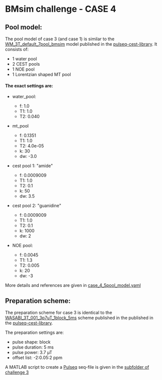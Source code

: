 # BMsim challenge - CASE 4

## Pool model:
The pool model of case 3 (and case 1) is similar to the [WM_3T_default_7pool_bmsim](https://github.com/kherz/pulseq-cest-library/blob/6ffca73282badd2828b86ace383969e9b4276e80/sim-library/WM_3T_default_7pool_bmsim.yaml)
model published in the [pulseq-cest-library](https://github.com/kherz/pulseq-cest-library). It consists of:
 - 1 water pool
 - 2 CEST pools
 - 1 NOE pool 
 - 1 Lorentzian shaped MT pool


#### The exact settings are:

  - water_pool:
    - f: 1.0
    - T1: 1.0
    - T2: 0.040


  - mt_pool
    - f:  0.1351
    - T1: 1.0
    - T2: 4.0e-05
    - k:  30
    - dw: -3.0


  - cest pool 1: "amide"
      - f: 0.0009009
      - T1: 1.0
      - T2: 0.1
      - k: 50
      - dw: 3.5


  - cest pool 2: "guanidine"
      - f: 0.0009009
      - T1: 1.0
      - T2: 0.1
      - k: 1000
      - dw: 2


  - NOE pool:
      - f: 0.0045
      - T1: 1.3
      - T2: 0.005
      - k: 20
      - dw: -3

More details and references are given in [case_4_5pool_model.yaml](/case_4/case_4_5pool_model.yaml)

## Preparation scheme:
The preparation scheme for case 3 is identical to the 
[WASABI_3T_001_3p7uT_1block_5ms](https://github.com/kherz/pulseq-cest-library/tree/22009a462a689e10f407374efc0d63760344519b/seq-library/WASABI_3T_001_3p7uT_1block_5ms)
scheme published in the published in the [pulseq-cest-library](https://github.com/kherz/pulseq-cest-library).

The preparation settings are:
  - pulse shape: block
  - pulse duration: 5 ms
  - pulse power: 3.7 µT
  - offset list: -2:0.05:2 ppm

A MATLAB script to create a [Pulseq](https://github.com/pulseq/pulseq) seq-file is given in the [subfolder of challenge 3](/case_3)
  
